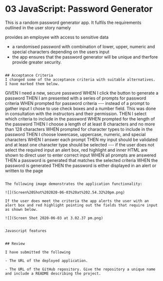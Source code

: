 # 03 JavaScript: Password Generator

This is a random password generator app. It fulfils the requirements outlined in the user story namely

provides an employee with access to sensitive data
* a randomised password with combination of lower, upper, numeric and special characters depending on the users input
* the app ensures that the password generator will be unique and therfore provide greater security.
```

## Acceptance Criteria
I changed some of the acceptance criteria with suitable alternatives. I have marked them below.

```
GIVEN I need a new, secure password
WHEN I click the button to generate a password
THEN I am presented with a series of prompts for password criteria
WHEN prompted for password criteria 
        --- instead of a prompt to gather input I chose to use check boxes and a number field. This was done in consultation            with the instructors and their permission.
THEN I select which criteria to include in the password
WHEN prompted for the length of the password
THEN I choose a length of at least 8 characters and no more than 128 characters
WHEN prompted for character types to include in the password
THEN I choose lowercase, uppercase, numeric, and special characters
WHEN I answer each prompt
THEN my input should be validated and at least one character type should be selected
        --- if the user does not select the required input an alert box, red highlight and inner HTML are shown to direct user          to enter correct input
WHEN all prompts are answered
THEN a password is generated that matches the selected criteria
WHEN the password is generated
THEN the password is either displayed in an alert or written to the page
```

The following image demonstrates the application functionality:

![](Screen%20Shot%202020-06-03%20at%202.54.32%20pm.png)

If the user does meet the criteria the app alerts the user with an alert box and red highlight pointing out the fields that require input as shown below.

![](Screen Shot 2020-06-03 at 3.02.37 pm.png)


Javascript features


## Review

I have submitted the following 

- The URL of the deployed application.

- The URL of the GitHub repository. Give the repository a unique name and include a README describing the project.
